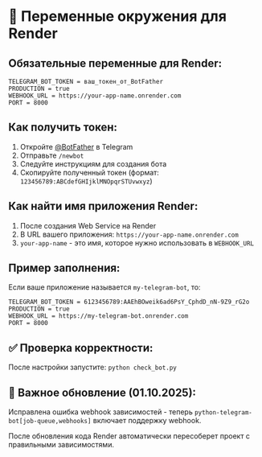 # 🔧 Переменные окружения для Render

## Обязательные переменные для Render:

```
TELEGRAM_BOT_TOKEN = ваш_токен_от_BotFather
PRODUCTION = true
WEBHOOK_URL = https://your-app-name.onrender.com
PORT = 8000
```

## Как получить токен:
1. Откройте [@BotFather](https://t.me/BotFather) в Telegram
2. Отправьте `/newbot`
3. Следуйте инструкциям для создания бота
4. Скопируйте полученный токен (формат: `123456789:ABCdefGHIjklMNOpqrSTUvwxyz`)

## Как найти имя приложения Render:
1. После создания Web Service на Render
2. В URL вашего приложения: `https://your-app-name.onrender.com`
3. `your-app-name` - это имя, которое нужно использовать в `WEBHOOK_URL`

## Пример заполнения:

Если ваше приложение называется `my-telegram-bot`, то:
```
TELEGRAM_BOT_TOKEN = 6123456789:AAEhBOweik6ad6PsY_CphdD_nN-9Z9_rG2o
PRODUCTION = true
WEBHOOK_URL = https://my-telegram-bot.onrender.com
PORT = 8000
```

## ✅ Проверка корректности:
После настройки запустите: `python check_bot.py`

## 🔄 Важное обновление (01.10.2025):
Исправлена ошибка webhook зависимостей - теперь `python-telegram-bot[job-queue,webhooks]` включает поддержку webhook.

После обновления кода Render автоматически пересоберет проект с правильными зависимостями.
